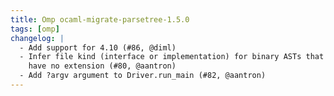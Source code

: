 ```yaml
---
title: Omp ocaml-migrate-parsetree-1.5.0
tags: [omp]
changelog: |
  - Add support for 4.10 (#86, @diml)
  - Infer file kind (interface or implementation) for binary ASTs that
    have no extension (#80, @aantron)
  - Add ?argv argument to Driver.run_main (#82, @aantron)
---
```


